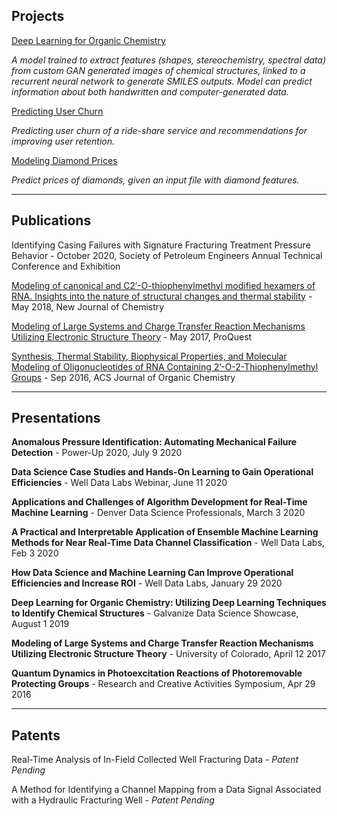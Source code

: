 ## Projects

[Deep Learning for Organic Chemistry](https://cwolfbrandt.github.io/csk/)

*A model trained to extract features (shapes, stereochemistry, spectral data) from custom GAN generated images of chemical structures, linked to a recurrent neural network to generate SMILES outputs. Model can predict information about both handwritten and computer-generated data.*

[Predicting User Churn](https://cwolfbrandt.github.io/predicting_churn/)

*Predicting user churn of a ride-share service and recommendations for improving user retention.*

[Modeling Diamond Prices](https://cwolfbrandt.github.io/diamond_dataset/)

*Predict prices of diamonds, given an input file with diamond features.*

---

## Publications

Identifying Casing Failures with Signature Fracturing Treatment Pressure Behavior - October 2020, Society of Petroleum Engineers Annual Technical Conference and Exhibition

[Modeling of canonical and C2′-O-thiophenylmethyl modified hexamers of RNA. Insights into the nature of structural changes and thermal stability](https://pubs.rsc.org/en/content/articlelanding/2018/nj/c8nj01739e#!divAbstract) - May 2018, New Journal of Chemistry

[Modeling of Large Systems and Charge Transfer Reaction Mechanisms Utilizing Electronic Structure Theory](http://digital.auraria.edu/AA00006543/00001) - May 2017, ProQuest

[Synthesis, Thermal Stability, Biophysical Properties, and Molecular Modeling of Oligonucleotides of RNA Containing 2’-O-2-Thiophenylmethyl Groups](https://pubs.acs.org/doi/abs/10.1021/acs.joc.6b01615) - Sep 2016, ACS Journal of Organic Chemistry

---

## Presentations

**Anomalous Pressure Identification: Automating Mechanical Failure Detection** - Power-Up 2020, July 9 2020

**Data Science Case Studies and Hands-On Learning to Gain Operational Efficiencies** - Well Data Labs Webinar, June 11 2020

**Applications and Challenges of Algorithm Development for Real-Time Machine Learning** - Denver Data Science Professionals, March 3 2020

**A Practical and Interpretable Application of Ensemble Machine Learning Methods for Near Real-Time Data Channel Classification** - Well Data Labs, Feb 3 2020

**How Data Science and Machine Learning Can Improve Operational Efficiencies and Increase ROI** - Well Data Labs, January 29 2020

**Deep Learning for Organic Chemistry: Utilizing Deep Learning Techniques to Identify Chemical Structures** - Galvanize Data Science Showcase, August 1 2019

**Modeling of Large Systems and Charge Transfer Reaction Mechanisms Utilizing Electronic Structure Theory** - University of Colorado, April 12 2017

**Quantum Dynamics in Photoexcitation Reactions of Photoremovable Protecting Groups** - Research and Creative Activities Symposium, Apr 29 2016

---

## Patents

Real-Time Analysis of In-Field Collected Well Fracturing Data - *Patent Pending*

A Method for Identifying a Channel Mapping from a Data Signal Associated with a Hydraulic Fracturing Well - *Patent Pending*
